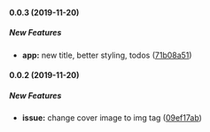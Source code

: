 #### 0.0.3 (2019-11-20)

##### New Features

* **app:**  new title, better styling, todos ([71b08a51](https://glitch.com/edit/#!/starter-react/commit/71b08a5154ed35390adc93d5544ffbdebe81c777))

#### 0.0.2 (2019-11-20)

##### New Features

* **issue:**  change cover image to img tag ([09ef17ab](https://glitch.com/edit/#!/starter-react/commit/09ef17aba9ca43d038e07f83bdffab437eaca610))

